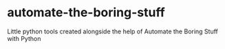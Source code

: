 # automate-the-boring-stuff
Little python tools created alongside the help of Automate the Boring Stuff with Python
